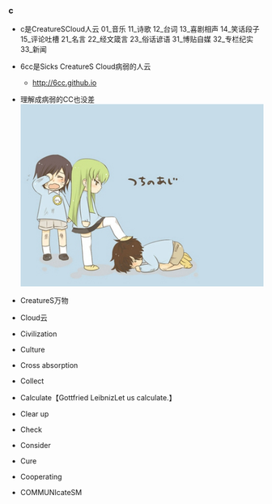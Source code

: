 ### c
* c是CreatureSCloud人云
01_音乐
11_诗歌
12_台词
13_喜剧相声
14_笑话段子
15_评论吐槽
21_名言
22_经文箴言
23_俗话谚语
31_博贴自媒
32_专栏纪实
33_新闻

* 6cc是Sicks CreatureS Cloud病弱的人云
  * http://6cc.github.io
* 理解成病弱的CC也没差
![p](p/40ddd3f3effd2aa025079cf066fdc442.jpg)
* CreatureS万物
* Cloud云
* Civilization
* Culture
* Cross absorption
* Collect
* Calculate【Gottfried LeibnizLet us calculate.】
* Clear up
* Check
* Consider
* Cure
* Cooperating
* COMMUNIcateSM
